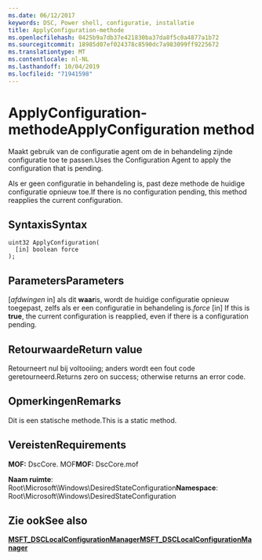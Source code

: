 ```yaml
---
ms.date: 06/12/2017
keywords: DSC, Power shell, configuratie, installatie
title: ApplyConfiguration-methode
ms.openlocfilehash: 0425b9a7db37e421830ba37da8f5c0a4877a1b72
ms.sourcegitcommit: 18985d07ef024378c8590dc7a983099ff9225672
ms.translationtype: MT
ms.contentlocale: nl-NL
ms.lasthandoff: 10/04/2019
ms.locfileid: "71941598"
---
```

# <a name="applyconfiguration-method"></a><span data-ttu-id="074f1-103">ApplyConfiguration-methode</span><span class="sxs-lookup"><span data-stu-id="074f1-103">ApplyConfiguration method</span></span>

<span data-ttu-id="074f1-104">Maakt gebruik van de configuratie agent om de in behandeling zijnde configuratie toe te passen.</span><span class="sxs-lookup"><span data-stu-id="074f1-104">Uses the Configuration Agent to apply the configuration that is pending.</span></span>

<span data-ttu-id="074f1-105">Als er geen configuratie in behandeling is, past deze methode de huidige configuratie opnieuw toe.</span><span class="sxs-lookup"><span data-stu-id="074f1-105">If there is no configuration pending, this method reapplies the current configuration.</span></span>

## <a name="syntax"></a><span data-ttu-id="074f1-106">Syntaxis</span><span class="sxs-lookup"><span data-stu-id="074f1-106">Syntax</span></span>

```mof
uint32 ApplyConfiguration(
  [in] boolean force
);
```

## <a name="parameters"></a><span data-ttu-id="074f1-107">Parameters</span><span class="sxs-lookup"><span data-stu-id="074f1-107">Parameters</span></span>

<span data-ttu-id="074f1-108">\[*afdwingen* in\] als dit **waar**is, wordt de huidige configuratie opnieuw toegepast, zelfs als er een configuratie in behandeling is.</span><span class="sxs-lookup"><span data-stu-id="074f1-108">*force* \[in\] If this is **true**, the current configuration is reapplied, even if there is a configuration pending.</span></span>

## <a name="return-value"></a><span data-ttu-id="074f1-109">Retourwaarde</span><span class="sxs-lookup"><span data-stu-id="074f1-109">Return value</span></span>

<span data-ttu-id="074f1-110">Retourneert nul bij voltooiing; anders wordt een fout code geretourneerd.</span><span class="sxs-lookup"><span data-stu-id="074f1-110">Returns zero on success; otherwise returns an error code.</span></span>

## <a name="remarks"></a><span data-ttu-id="074f1-111">Opmerkingen</span><span class="sxs-lookup"><span data-stu-id="074f1-111">Remarks</span></span>

<span data-ttu-id="074f1-112">Dit is een statische methode.</span><span class="sxs-lookup"><span data-stu-id="074f1-112">This is a static method.</span></span>

## <a name="requirements"></a><span data-ttu-id="074f1-113">Vereisten</span><span class="sxs-lookup"><span data-stu-id="074f1-113">Requirements</span></span>

<span data-ttu-id="074f1-114">**MOF:** DscCore. MOF</span><span class="sxs-lookup"><span data-stu-id="074f1-114">**MOF:** DscCore.mof</span></span>

<span data-ttu-id="074f1-115">**Naam ruimte**: Root\Microsoft\Windows\DesiredStateConfiguration</span><span class="sxs-lookup"><span data-stu-id="074f1-115">**Namespace**: Root\Microsoft\Windows\DesiredStateConfiguration</span></span>

## <a name="see-also"></a><span data-ttu-id="074f1-116">Zie ook</span><span class="sxs-lookup"><span data-stu-id="074f1-116">See also</span></span>

[<span data-ttu-id="074f1-117">**MSFT_DSCLocalConfigurationManager**</span><span class="sxs-lookup"><span data-stu-id="074f1-117">**MSFT_DSCLocalConfigurationManager**</span></span>](msft-dsclocalconfigurationmanager.md)
